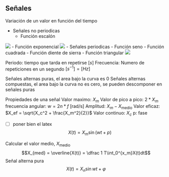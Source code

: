 ## Señales
Variación de un valor en función del tiempo
- Señales no periodicas
	- Función escalón
<img src="https://upload.wikimedia.org/wikipedia/commons/thumb/d/d9/Dirac_distribution_CDF.svg/325px-Dirac_distribution_CDF.svg.png" class="center">	
 - Función exponencial
<img src="https://qph.cf2.quoracdn.net/main-qimg-9c9abe3691f16c5111643244eaef84f7.webp" class="center">
- Señales periodicas
	- Función seno
	- Función cuadrada
	- Función diente de sierra
	- Función triangular
<img src="https://upload.wikimedia.org/wikipedia/commons/thumb/7/77/Waveforms.svg/350px-Waveforms.svg.png" class="center">


Periodo: tiempo que tarda en repetirse $[s]$
Frecuencia: Numero de repeticiones en un segundo $[s^{-1}] = [Hz]$

Señales alternas puras, el area bajo la curva es 0
Señales alternas compuestas, el area bajo la curva no es cero, se pueden descomponer en señales puras

Propiedades de una señal
Valor maximo: $X_m$
Valor de pico a pico: $2 * X_m$
frecuencia angular: $w = 2n * f$ [rad/s]
Amplitud: $X_m - X_{\text{medio}}$
Valor eficaz: $X_ef = \sqrt{X_c^2 + \frac{X_m^2}{2}}$ 
Valor continuo: $X_c$
p: fase
- [ ] poner bien el latex
$$X(t) = X_m\sin(wt+p)$$

Calcular el valor medio, $X_{\text{medio}}$
$$X_{med} = \overline{X(t)} = \dfrac 1 T\int_0^{x_m}X(t)dt$$
Señal alterna pura
$$X(t) = X_n\sin{wt+\varphi}$$
